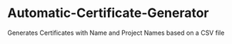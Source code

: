 # Automatic-Certificate-Generator
Generates Certificates with Name and Project Names based on a CSV file
